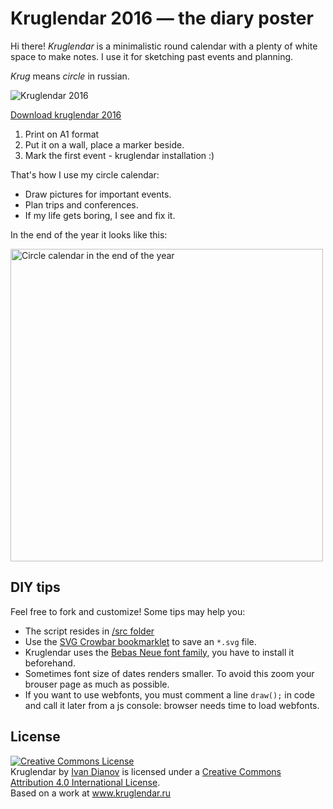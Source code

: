 Kruglendar 2016 — the diary poster
===

Hi there! *Kruglendar* is a minimalistic round calendar with a plenty of white space to make notes. I use it for sketching past events and planning.

*Krug* means *circle* in russian.

![Kruglendar 2016](https://cloud.githubusercontent.com/assets/797993/12024972/e4fd23fa-adba-11e5-9b1e-76b7cb74b993.png)

<a href="http://kruglendar.ru/en/" target="_blank">Download kruglendar 2016</a>

1. Print on А1 format
1. Put it on a wall, place a marker beside.
1. Mark the first event - kruglendar installation :)

That's how I use my circle calendar:

* Draw pictures for important events.
* Plan trips and conferences.
* If my life gets boring, I see and fix it.

In the end of the year it looks like this:

<img src="https://cloud.githubusercontent.com/assets/797993/12012448/bee53826-ad04-11e5-8f9a-b880d8e90ca1.png" alt="Circle calendar in the end of the year" width="500px" />

DIY tips
---
Feel free to fork and customize! Some tips may help you:

* The script resides in [/src folder](https://github.com/illus0r/kruglendar-2016/tree/gh-pages/src)
* Use the [SVG Crowbar bookmarklet](http://nytimes.github.io/svg-crowbar/) to save an `*.svg` file.
* Kruglendar uses the [Bebas Neue font family](http://www.fontfabric.com/bebas-neue/), you have to install it beforehand.
* Sometimes font size of dates renders smaller. To avoid this zoom your brouser page as much as possible.
* If you want to use webfonts, you must comment a line `draw();` in code and call it later from a js console: browser needs time to load webfonts.

License
---
<a rel="license" href="http://creativecommons.org/licenses/by/4.0/"><img alt="Creative Commons License" style="border-width:0" src="https://i.creativecommons.org/l/by/4.0/88x31.png" /></a><br /><span xmlns:dct="http://purl.org/dc/terms/" property="dct:title">Kruglendar</span> by <a xmlns:cc="http://creativecommons.org/ns#" href="www.kruglendar.ru" property="cc:attributionName" rel="cc:attributionURL">Ivan Dianov</a> is licensed under a <a rel="license" href="http://creativecommons.org/licenses/by/4.0/">Creative Commons Attribution 4.0 International License</a>.<br />Based on a work at <a xmlns:dct="http://purl.org/dc/terms/" href="www.kruglendar.ru" rel="dct:source">www.kruglendar.ru</a>
